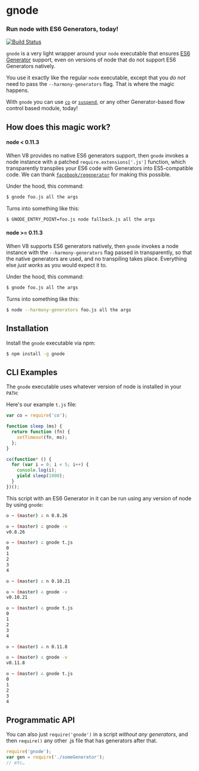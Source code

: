 gnode
=====
### Run node with ES6 Generators, today!
[![Build Status](https://travis-ci.org/TooTallNate/gnode.svg?branch=master)](https://travis-ci.org/TooTallNate/gnode)

`gnode` is a very light wrapper around your `node` executable that ensures
[ES6 Generator][generators] support, even on versions of node that do not
support ES6 Generators natively.

You use it exactly like the regular `node` executable, except that you _do not_
need to pass the `--harmony-generators` flag. That is where the magic happens.

With `gnode` you can use [`co`][co] or [`suspend`][suspend], or any other
Generator-based flow control based module, today!


How does this magic work?
-------------------------

#### node &lt; 0.11.3

When V8 provides no native ES6 generators support, then `gnode` invokes a node
instance with a patched `require.extensions['.js']` function, which transparently
transpiles your ES6 code with Generators into ES5-compatible code. We can thank
[`facebook/regenerator`][regenerator] for making this possible.

Under the hood, this command:

``` bash
$ gnode foo.js all the args
```

Turns into something like this:

``` bash
$ GNODE_ENTRY_POINT=foo.js node fallback.js all the args
```

#### node &gt;= 0.11.3

When V8 supports ES6 generators natively, then `gnode` invokes a node instance
with the `--harmony-generators` flag passed in transparently, so that the native
generators are used, and no transpiling takes place. Everything else _just works_
as you would expect it to.

Under the hood, this command:

``` bash
$ gnode foo.js all the args
```

Turns into something like this:

``` bash
$ node --harmony-generators foo.js all the args
```


Installation
------------

Install the `gnode` executable via npm:

``` bash
$ npm install -g gnode
```


CLI Examples
------------

The `gnode` executable uses whatever version of node is installed in your `PATH`:

Here's our example `t.js` file:

``` js
var co = require('co');

function sleep (ms) {
  return function (fn) {
    setTimeout(fn, ms);
  };
}

co(function* () {
  for (var i = 0; i < 5; i++) {
    console.log(i);
    yield sleep(1000);
  }
})();
```

This script with an ES6 Generator in it can be run using any version of node
by using `gnode`:

``` bash
☮ ~ (master) ∴ n 0.8.26

☮ ~ (master) ∴ gnode -v
v0.8.26

☮ ~ (master) ∴ gnode t.js
0
1
2
3
4

☮ ~ (master) ∴ n 0.10.21

☮ ~ (master) ∴ gnode -v
v0.10.21

☮ ~ (master) ∴ gnode t.js
0
1
2
3
4

☮ ~ (master) ∴ n 0.11.8

☮ ~ (master) ∴ gnode -v
v0.11.8

☮ ~ (master) ∴ gnode t.js
0
1
2
3
4
```


Programmatic API
----------------

You can also just `require('gnode')` in a script _without any generators_, and
then `require()` any other .js file that has generators after that.

``` js
require('gnode');
var gen = require('./someGenerator');
// etc…
```

[co]: https://github.com/visionmedia/co
[suspend]: https://github.com/jmar777/suspend
[generators]: http://wiki.ecmascript.org/doku.php?id=harmony:generators
[regenerator]: https://github.com/facebook/regenerator
